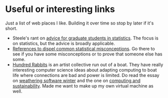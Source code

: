 # Useful or interesting links

Just a list of web places I like. Building it over time so stop by later if
it's short.

* Steele's rant on [advice for graduate students in statistics](http://www-stat.wharton.upenn.edu/~steele/Rants/AdviceGS.html).
  The focus is on statistics, but the advice is broadly applicable.
* [References to dispel common statistical misconceptions](https://discourse.datamethods.org/t/reference-collection-to-push-back-against-common-statistical-myths/1787). 
    Go there to see if you have some misconceptions or to prove that someone
    else has some.
* [Hundred Rabbits](https://100r.co/) is an artist collective run out of a
  boat. They have really interesting computer science ideas about adapting
  computing to boat life where connections are bad and power is limited. Do
  read the essay on 
  [weathering software winter](https://100r.co/site/weathering_software_winter.html) 
  and the one on 
  [computing and sustainability](https://100r.co/site/computing_and_sustainability.html). Made me want to make up my own virtual machine as well.
